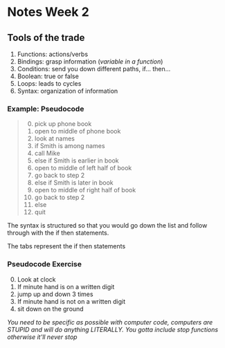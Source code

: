 # Notes Week 2

## Tools of the trade

1. Functions: actions/verbs
2. Bindings: grasp information (_variable in a function_)
3. Conditions: send you down different paths, if... then...
4. Boolean: true or false
5. Loops: leads to cycles
6. Syntax: organization of information

### Example: Pseudocode

> 0. pick up phone book
>1. open to middle of phone book
>2. look at names
>3. if Smith is among names
>4.   call Mike
>5. else if Smith is earlier in book
>6.   open to middle of left half of book
>7.   go back to step 2
>8. else if Smith is later in book
>9.   open to middle of right half of book
>10.  go back to step 2
>11. else
>12.  quit

The syntax is structured so that you would go down the list and follow through with the if then statements.

The tabs represent the if then statements

### Pseudocode Exercise

0. Look at clock
1. If minute hand is on a written digit
2.    jump up and down 3 times
3. If minute hand is not on a written digit
4.    sit down on the ground

*You need to be specific as possible with computer code, computers are STUPID and will do anything LITERALLY. You gotta include stop functions otherwise it'll never stop*
